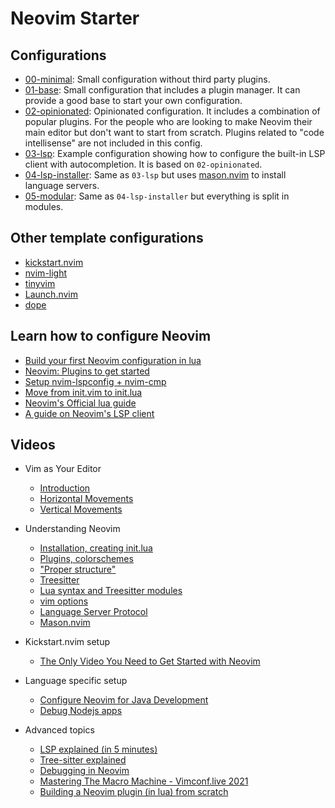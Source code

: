 # Neovim Starter

## Configurations

* [00-minimal](https://github.com/VonHeikemen/nvim-starter/tree/00-minimal): Small configuration without third party plugins.
* [01-base](https://github.com/VonHeikemen/nvim-starter/tree/01-base): Small configuration that includes a plugin manager. It can provide a good base to start your own configuration.
* [02-opinionated](https://github.com/VonHeikemen/nvim-starter/tree/02-opinionated): Opinionated configuration. It includes a combination of popular plugins. For the people who are looking to make Neovim their main editor but don't want to start from scratch. Plugins related to "code intellisense" are not included in this config.
* [03-lsp](https://github.com/VonHeikemen/nvim-starter/tree/03-lsp): Example configuration showing how to configure the built-in LSP client with autocompletion. It is based on `02-opinionated`.
* [04-lsp-installer](https://github.com/VonHeikemen/nvim-starter/tree/04-lsp-installer): Same as `03-lsp` but uses [mason.nvim](https://github.com/williamboman/mason.nvim) to install language servers.
* [05-modular](https://github.com/VonHeikemen/nvim-starter/tree/05-modular): Same as `04-lsp-installer` but everything is split in modules.

## Other template configurations

* [kickstart.nvim](https://github.com/nvim-lua/kickstart.nvim)
* [nvim-light](https://github.com/VonHeikemen/nvim-light)
* [tinyvim](https://github.com/NvChad/tinyvim)
* [Launch.nvim](https://github.com/LunarVim/Launch.nvim)
* [dope](https://github.com/glepnir/dope)

## Learn how to configure Neovim

* [Build your first Neovim configuration in lua](https://vonheikemen.github.io/devlog/tools/build-your-first-lua-config-for-neovim/)
* [Neovim: Plugins to get started](https://vonheikemen.github.io/devlog/tools/neovim-plugins-to-get-started/)
* [Setup nvim-lspconfig + nvim-cmp](https://vonheikemen.github.io/devlog/tools/setup-nvim-lspconfig-plus-nvim-cmp/)
* [Move from init.vim to init.lua](https://vonheikemen.github.io/devlog/tools/configuring-neovim-using-lua/)
* [Neovim's Official lua guide](https://neovim.io/doc/user/lua-guide.html)
* [A guide on Neovim's LSP client](https://vonheikemen.github.io/devlog/tools/neovim-lsp-client-guide/)

## Videos

* Vim as Your Editor
  * [Introduction](https://www.youtube.com/watch?v=X6AR2RMB5tE) 
  * [Horizontal Movements](https://youtu.be/5JGVtttuDQA) 
  * [Vertical Movements](https://www.youtube.com/watch?v=KfENDDEpCsI) 

* Understanding Neovim
  * [Installation, creating init.lua](https://www.youtube.com/watch?v=87AXw9Quy9U)
  * [Plugins, colorschemes](https://www.youtube.com/watch?v=87AXw9Quy9U)
  * ["Proper structure"](https://www.youtube.com/watch?v=87AXw9Quy9U)
  * [Treesitter](https://www.youtube.com/watch?v=kYXcxJxJVxQ) 
  * [Lua syntax and Treesitter modules](https://www.youtube.com/watch?v=ff0GYrK3nT0) 
  * [vim options](https://www.youtube.com/watch?v=Cp0iap9u29c) 
  * [Language Server Protocol](https://www.youtube.com/watch?v=HL7b63Hrc8U) 
  * [Mason.nvim](https://www.youtube.com/watch?v=UVcC5ifbXL8) 

* Kickstart.nvim setup
  * [The Only Video You Need to Get Started with Neovim](https://www.youtube.com/watch?v=m8C0Cq9Uv9o) 

* Language specific setup
  * [Configure Neovim for Java Development](https://www.youtube.com/watch?v=C7juSZsM2Fg) 
  * [Debug Nodejs apps](https://www.youtube.com/watch?v=Ul_WPhS2bis)

* Advanced topics
  * [LSP explained (in 5 minutes)](https://www.youtube.com/watch?v=LaS32vctfOY)
  * [Tree-sitter explained](https://www.youtube.com/watch?v=09-9LltqWLY) 
  * [Debugging in Neovim](https://www.youtube.com/watch?v=0moS8UHupGc)
  * [Mastering The Macro Machine - Vimconf.live 2021](https://www.youtube.com/watch?v=ZMA6MghrpWM) 
  * [Building a Neovim plugin (in lua) from scratch](https://www.youtube.com/watch?v=n4Lp4cV8YR0)

